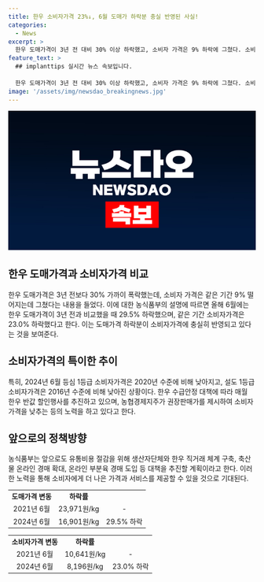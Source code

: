 ```yaml
---
title: 한우 소비자가격 23%↓, 6월 도매가 하락분 충실 반영된 사실!
categories:
  - News
excerpt: >
  한우 도매가격이 3년 전 대비 30% 이상 하락했고, 소비자 가격은 9% 하락에 그쳤다. 소비자가격은 도매가격 하락분의 절반만 반영돼, 도매가격이 충분히 반영돼 있다는 점이 강조된다. 이에 농식품부는 한우 가격 안정을 위해 다양한 대책을 추진 중이며, 앞으로도 유통비용 절감을 위한 정책을 이어갈 예정이다. [출처: 정책브리핑]
feature_text: >
  ## implanttips 실시간 뉴스 속보입니다.

  한우 도매가격이 3년 전 대비 30% 이상 하락했고, 소비자 가격은 9% 하락에 그쳤다. 소비자가격은 도매가격 하락분의 절반만 반영돼, 도매가격이 충분히 반영돼 있다는 점이 강조된다. 이에 농식품부는 한우 가격 안정을 위해 다양한 대책을 추진 중이며, 앞으로도 유통비용 절감을 위한 정책을 이어갈 예정이다. [출처: 정책브리핑]
image: '/assets/img/newsdao_breakingnews.jpg'
---
```


<p><img src="/assets/img/newsdao_breakingnews.jpg" alt="implanttips 속보" /></p>

<h2 data-ke-size="size26">한우 도매가격과 소비자가격 비교</h2>

<p data-ke-size="size16">한우 도매가격은 3년 전보다 30% 가까이 폭락했는데, 소비자 가격은 같은 기간 9% 떨어지는데 그쳤다는 내용을 들었다. 이에 대한 농식품부의 설명에 따르면 올해 6월에는 한우 도매가격이 3년 전과 비교했을 때 29.5% 하락했으며, 같은 기간 소비자가격은 23.0% 하락했다고 한다. 이는 도매가격 하락분이 소비자가격에 충실히 반영되고 있다는 것을 보여준다.</p>

<h2 data-ke-size="size26">소비자가격의 특이한 추이</h2>

<p data-ke-size="size16">특히, 2024년 6월 등심 1등급 소비자가격은 2020년 수준에 비해 낮아지고, 설도 1등급 소비자가격은 2016년 수준에 비해 낮아진 상황이다. 한우 수급안정 대책에 따라 매월 한우 반값 할인행사를 추진하고 있으며, 농협경제지주가 권장판매가를 제시하여 소비자가격을 낮추는 등의 노력을 하고 있다고 한다.</p>

<h2 data-ke-size="size26">앞으로의 정책방향</h2>

<p data-ke-size="size16">농식품부는 앞으로도 유통비용 절감을 위해 생산자단체와 한우 직거래 체계 구축, 축산물 온라인 경매 확대, 온라인 부분육 경매 도입 등 대책을 추진할 계획이라고 한다. 이러한 노력을 통해 소비자에게 더 나은 가격과 서비스를 제공할 수 있을 것으로 기대된다.</p>

<table>
  <tr>
    <td style="text-align: center; height: 17px;"><b>도매가격 변동</b></td>
    <td style="text-align: center; height: 17px;"><b>하락률</b></td>
  </tr>
  <tr>
    <td style="text-align: center; height: 17px;">2021년 6월</td>
    <td style="text-align: center; height: 17px;">23,971원/kg</td>
    <td style="text-align: center; height: 17px;">-</td>
  </tr>
  <tr>
    <td style="text-align: center; height: 17px;">2024년 6월</td>
    <td style="text-align: center; height: 17px;">16,901원/kg</td>
    <td style="text-align: center; height: 17px;">29.5% 하락</td>
  </tr>
</table>

<table>
  <tr>
    <td style="text-align: center; height: 17px;"><b>소비자가격 변동</b></td>
    <td style="text-align: center; height: 17px;"><b>하락률</b></td>
  </tr>
  <tr>
    <td style="text-align: center; height: 17px;">2021년 6월</td>
    <td style="text-align: center; height: 17px;">10,641원/kg</td>
    <td style="text-align: center; height: 17px;">-</td>
  </tr>
  <tr>
    <td style="text-align: center; height: 17px;">2024년 6월</td>
    <td style="text-align: center; height: 17px;">8,196원/kg</td>
    <td style="text-align: center; height: 17px;">23.0% 하락</td>
  </tr>
</table>

<p data-ke-size="size16">&nbsp;</p>

